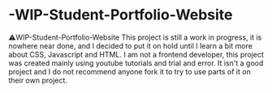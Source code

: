 # -WIP-Student-Portfolio-Website
⚠️WIP-Student-Portfolio-Website
This project is still a work in progress, it is nowhere near done, and I decided to put it on hold until I learn a bit more about CSS, Javascript and HTML. I am not a frontend developer, this project was created mainly using youtube tutorials and trial and error. It isn't a good project and I do not recommend anyone fork it to try to use parts of it on their own project. 
